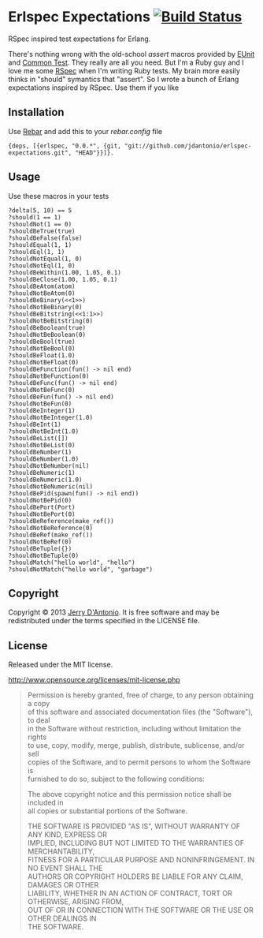 # Erlspec Expectations [![Build Status](https://secure.travis-ci.org/jdantonio/erlspec-expectations.png)](http://travis-ci.org/jdantonio/erlspec-expectations?branch=master)

RSpec inspired test expectations for Erlang.

There's nothing wrong with the old-school *assert* macros provided by
[EUnit](http://erlang.org/doc/apps/eunit/chapter.html) and
[Common Test](http://www.erlang.org/doc/apps/common_test/basics_chapter.html).
They really are all you need. But I'm a Ruby guy and I love me some
[RSpec](http://rspec.info/) when I'm writing Ruby tests. My brain more
easily thinks in "should" symantics that "assert". So I wrote a bunch
of Erlang expectations inspired by RSpec. Use them if you like

## Installation

Use [Rebar](https://github.com/basho/rebar) and add this to your *rebar.config* file

    {deps, [{erlspec, "0.0.*", {git, "git://github.com/jdantonio/erlspec-expectations.git", "HEAD"}}]}.

## Usage

Use these macros in your tests
    
    ?delta(5, 10) == 5
    ?should(1 == 1)
    ?shouldNot(1 == 0)
    ?shouldBeTrue(true)
    ?shouldBeFalse(false)
    ?shouldEqual(1, 1)
    ?shouldEql(1, 1)
    ?shouldNotEqual(1, 0)
    ?shouldNotEql(1, 0)
    ?shouldBeWithin(1.00, 1.05, 0.1)
    ?shouldBeClose(1.00, 1.05, 0.1)
    ?shouldBeAtom(atom)
    ?shouldNotBeAtom(0)
    ?shouldBeBinary(<<1>>)
    ?shouldNotBeBinary(0)
    ?shouldBeBitstring(<<1:1>>)
    ?shouldNotBeBitstring(0)
    ?shouldBeBoolean(true)
    ?shouldNotBeBoolean(0)
    ?shouldBeBool(true)
    ?shouldNotBeBool(0)
    ?shouldBeFloat(1.0)
    ?shouldNotBeFloat(0)
    ?shouldBeFunction(fun() -> nil end)
    ?shouldNotBeFunction(0)
    ?shouldBeFunc(fun() -> nil end)
    ?shouldNotBeFunc(0)
    ?shouldBeFun(fun() -> nil end)
    ?shouldNotBeFun(0)
    ?shouldBeInteger(1)
    ?shouldNotBeInteger(1.0)
    ?shouldBeInt(1)
    ?shouldNotBeInt(1.0)
    ?shouldBeList([])
    ?shouldNotBeList(0)
    ?shouldBeNumber(1)
    ?shouldBeNumber(1.0)
    ?shouldNotBeNumber(nil)
    ?shouldBeNumeric(1)
    ?shouldBeNumeric(1.0)
    ?shouldNotBeNumeric(nil)
    ?shouldBePid(spawn(fun() -> nil end))
    ?shouldNotBePid(0)
    ?shouldBePort(Port)
    ?shouldNotBePort(0)
    ?shouldBeReference(make_ref())
    ?shouldNotBeReference(0)
    ?shouldBeRef(make_ref())
    ?shouldNotBeRef(0)
    ?shouldBeTuple({})
    ?shouldNotBeTuple(0)
    ?shouldMatch("hello world", "hello")
    ?shouldNotMatch("hello world", "garbage")
    
## Copyright

Copyright &copy; 2013 [Jerry D'Antonio](https://twitter.com/jerrydantonio).
It is free software and may be redistributed under the terms specified in
the LICENSE file.

## License

Released under the MIT license.

http://www.opensource.org/licenses/mit-license.php

> Permission is hereby granted, free of charge, to any person obtaining a copy  
> of this software and associated documentation files (the "Software"), to deal  
> in the Software without restriction, including without limitation the rights  
> to use, copy, modify, merge, publish, distribute, sublicense, and/or sell  
> copies of the Software, and to permit persons to whom the Software is  
> furnished to do so, subject to the following conditions:  
> 
> The above copyright notice and this permission notice shall be included in  
> all copies or substantial portions of the Software.  
> 
> THE SOFTWARE IS PROVIDED "AS IS", WITHOUT WARRANTY OF ANY KIND, EXPRESS OR  
> IMPLIED, INCLUDING BUT NOT LIMITED TO THE WARRANTIES OF MERCHANTABILITY,  
> FITNESS FOR A PARTICULAR PURPOSE AND NONINFRINGEMENT. IN NO EVENT SHALL THE  
> AUTHORS OR COPYRIGHT HOLDERS BE LIABLE FOR ANY CLAIM, DAMAGES OR OTHER  
> LIABILITY, WHETHER IN AN ACTION OF CONTRACT, TORT OR OTHERWISE, ARISING FROM,  
> OUT OF OR IN CONNECTION WITH THE SOFTWARE OR THE USE OR OTHER DEALINGS IN  
> THE SOFTWARE.  
